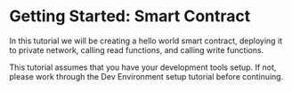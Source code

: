 # Getting Started: Smart Contract
In this tutorial we will be creating a hello world smart contract, deploying it to private network, calling read functions, and calling write functions.

This tutorial assumes that you have your development tools setup. If not, please work through the Dev Environment setup tutorial before continuing.

